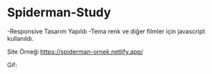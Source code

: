 # Spiderman-Study
-Responsive Tasarım Yapıldı
-Tema renk ve diğer filmler için javascript kullanıldı.



Site Örneği
https://spiderman-ornek.netlify.app/


Gif:
